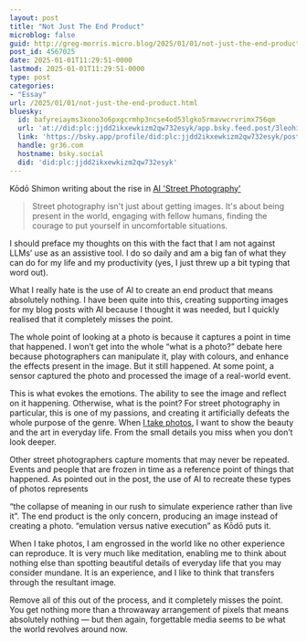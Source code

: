 ```yaml
---
layout: post
title: "Not Just The End Product"
microblog: false
guid: http://greg-morris.micro.blog/2025/01/01/not-just-the-end-product.html
post_id: 4567025
date: 2025-01-01T11:29:51-0000
lastmod: 2025-01-01T11:29:51-0000
type: post
categories:
- "Essay"
url: /2025/01/01/not-just-the-end-product.html
bluesky:
  id: bafyreiayms3xono3o6pxgcrmhp3ncse4od53lgko5rmavwcrvrimx756qm
  url: 'at://did:plc:jjdd2ikxewkizm2qw732esyk/app.bsky.feed.post/3leohiu6fj62k'
  link: 'https://bsky.app/profile/did:plc:jjdd2ikxewkizm2qw732esyk/post/3leohiu6fj62k'
  handle: gr36.com
  hostname: bsky.social
  did: 'did:plc:jjdd2ikxewkizm2qw732esyk'
---
```

Kōdō Shimon writing about the rise in [AI 'Street Photography'](https://simone.org/synthography/)

> Street photography isn't just about getting images. It's about being present in the world, engaging with fellow humans, finding the courage to put yourself in uncomfortable situations.

I should preface my thoughts on this with the fact that I am not against LLMs’ use as an assistive tool. I do so daily and am a big fan of what they can do for my life and my productivity (yes, I just threw up a bit typing that word out).

What I really hate is the use of AI to create an end product that means absolutely nothing. I have been quite into this, creating supporting images for my blog posts with AI because I thought it was needed, but I quickly realised that it completely misses the point.

The whole point of looking at a photo is because it captures a point in time that happened. I won’t get into the whole “what is a photo?” debate here because photographers can manipulate it, play with colours, and enhance the effects present in the image. But it still happened. At some point, a sensor captured the photo and processed the image of a real-world event.

This is what evokes the emotions. The ability to see the image and reflect on it happening. Otherwise, what is the point? For street photography in particular, this is one of my passions, and creating it artificially defeats the whole purpose of the genre. When [I take photos](https://gregmorris.co.uk/photos/), I want to show the beauty and the art in everyday life. From the small details you miss when you don’t look deeper. 

Other street photographers capture moments that may never be repeated. Events and people that are frozen in time as a reference point of things that happened. As pointed out in the post, the use of AI to recreate these types of photos represents 

“the collapse of meaning in our rush to simulate experience rather than live it”. The end product is the only concern, producing an image instead of creating a photo. “emulation versus native execution” as Kōdō puts it. 

When I take photos, I am engrossed in the world like no other experience can reproduce. It is very much like meditation, enabling me to think about nothing else than spotting beautiful details of everyday life that you may consider mundane. It is an experience, and I like to think that transfers through the resultant image. 

Remove all of this out of the process, and it completely misses the point. You get nothing more than a throwaway arrangement of pixels that means absolutely nothing — but then again, forgettable media seems to be what the world revolves around now. 

